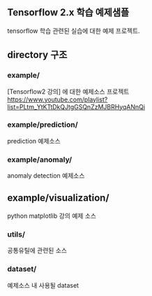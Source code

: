 ## Tensorflow 2.x 학습 예제샘플
tensorflow 학습 관련된 실습에 대한 예제 프로젝트.

## directory 구조
### example/
[Tensorflow2 강의] 에 대한 예제소스 프로젝트 <br/>
https://www.youtube.com/playlist?list=PLtm_YtKTtDkQJtgGSQnZzMJBRHyqANnQi

### example/prediction/
prediction 예제소스

### example/anomaly/
anomaly detection 예제소스

## example/visualization/
python matplotlib 강의 예제 소스

### utils/
공통유틸에 관련된 소스

### dataset/
예제소스 내 사용될 dataset